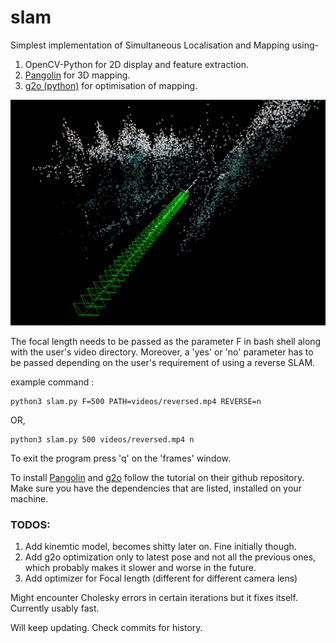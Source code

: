 # slam
Simplest implementation of Simultaneous Localisation and Mapping using-
1.  OpenCV-Python for 2D display and feature extraction.
2.  [Pangolin](https://github.com/uoip/pangolin) for 3D mapping. 
3.  [g2o (python)](https://github.com/uoip/pangolin) for optimisation of mapping.

![output on a test video](https://github.com/gittygupta/slam/blob/master/output.png)

The focal length needs to be passed as the parameter F in bash shell along with the user's video directory. Moreover, a 'yes' or 'no' parameter has to be passed depending on the user's requirement of using a reverse SLAM.

example command : 
```
python3 slam.py F=500 PATH=videos/reversed.mp4 REVERSE=n
```
OR,

```
python3 slam.py 500 videos/reversed.mp4 n
```

To exit the program press 'q' on the 'frames' window.

To install [Pangolin](https://github.com/uoip/pangolin) and [g2o](https://github.com/uoip/g2opy) follow the tutorial on their github repository. Make sure you have the dependencies that are listed, installed on your machine.

### TODOS:
1. Add kinemtic model, becomes shitty later on. Fine initially though.
2. Add g2o optimization only to latest pose and not all the previous ones, which probably makes it slower and worse in the future.
3. Add optimizer for Focal length (different for different camera lens)

Might encounter Cholesky errors in certain iterations but it fixes itself. Currently usably fast.

Will keep updating. Check commits for history.

